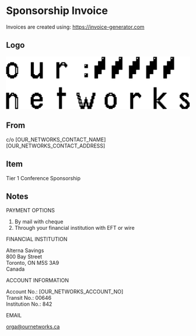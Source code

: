 # Sponsorship Invoice

Invoices are created using: https://invoice-generator.com

## Logo

![SoON](soon.png?raw=true)

## From

c/o [OUR_NETWORKS_CONTACT_NAME]  
[OUR_NETWORKS_CONTACT_ADDRESS]  

## Item

Tier 1 Conference Sponsorship

## Notes

PAYMENT OPTIONS

1. By mail with cheque
2. Through your financial institution with EFT or wire

FINANCIAL INSTITUTION

Alterna Savings  
800 Bay Street  
Toronto, ON M5S 3A9  
Canada  

ACCOUNT INFORMATION

Account No.: [OUR_NETWORKS_ACCOUNT_NO]  
Transit No.: 00646  
Institution No.: 842  

EMAIL

orga@ournetworks.ca
